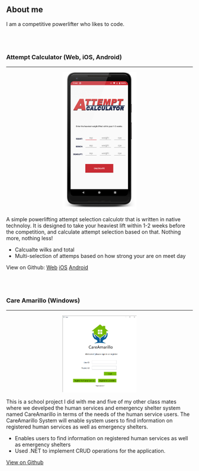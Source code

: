## About me

I am a competitive powerlifter who likes to code.

<br>
<br>


### Attempt Calculator (Web, iOS, Android)
***

<p align="center">
<img src="https://raw.githubusercontent.com/wajeht/android_attempt_calculator/584053c3b275bbad3a521af2886264961fd1c9ea/app/src/main/res/drawable/screenshot.png" width="200">
</p>

A simple powerlifting attempt selection calculotr that is written in native technoloy. It is designed to take your heaviest lift within 1-2 weeks before the competition, and calculate attempt selection based on that. Nothing more, nothing less!

*   Calcualte wilks and total
*   Multi-selection of attemps based on how strong your are on meet day

View on Github: [Web](https://github.com/wajeht/web_attempt_calculator)  [iOS](https://github.com/wajeht/ios_attempt_calculator)  [Android](https://github.com/wajeht/android_attempt_calculator) 

<br>
<br>


### Care Amarillo (Windows)
***

<p align="center">
<img src="https://raw.githubusercontent.com/Aldarraji/2019amarilloClass/master/Page1%2012_19_2019%202_37_50%20PM.png" width="200">
</p>

This is a school project I did with me and five of my other class mates where we develped  the human services and emergency shelter system named CareAmarillo in terms of the needs of the human service users. The CareAmarillo System will enable system users to find information on registered human services as well as emergency shelters.

*   Enables users to find information on registered human services as well as emergency shelters 
*   Used .NET to implement CRUD operations for the application.

[View on Github](https://github.com/Aldarraji/2019amarilloClass)




